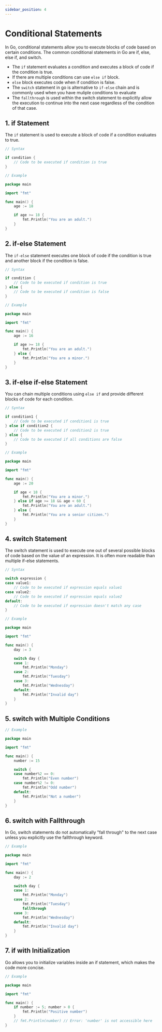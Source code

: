 ```yaml
---
sidebar_position: 4
---
```


# Conditional Statements

In Go, conditional statements allow you to execute blocks of code based on certain conditions. The common conditional statements in Go are if, else, else if, and switch.

- The `if` statement evaluates a condition and executes a block of code if the condition is true.
- If there are multiple conditions can use `else if` block.
- `else` block executes code when if condition is false.
- The `switch` statement in go is alternative to `if-else` chain and is commonly used when you have muliple conditions to evaluate
- The `fallthrough` is used within the switch statement to explicitly allow the execution to continue into the next case regardless of the condition of that case.

## 1. if Statement

The `if` statement is used to execute a block of code if a condition evaluates to true.

```go
// Syntax

if condition {
    // Code to be executed if condition is true
}
```

```go
// Example

package main

import "fmt"

func main() {
    age := 18

    if age >= 18 {
        fmt.Println("You are an adult.")
    }
}
```

## 2. if-else Statement

The `if-else` statement executes one block of code if the condition is true and another block if the condition is false.

```go
// Syntax

if condition {
    // Code to be executed if condition is true
} else {
    // Code to be executed if condition is false
}
```

```go
// Example

package main

import "fmt"

func main() {
    age := 16

    if age >= 18 {
        fmt.Println("You are an adult.")
    } else {
        fmt.Println("You are a minor.")
    }
}
```

## 3. if-else if-else Statement

You can chain multiple conditions using `else if` and provide different blocks of code for each condition.

```go
// Syntax

if condition1 {
    // Code to be executed if condition1 is true
} else if condition2 {
    // Code to be executed if condition2 is true
} else {
    // Code to be executed if all conditions are false
}
```

```go
// Example

package main

import "fmt"

func main() {
    age := 20

    if age < 18 {
        fmt.Println("You are a minor.")
    } else if age >= 18 && age < 60 {
        fmt.Println("You are an adult.")
    } else {
        fmt.Println("You are a senior citizen.")
    }
}
```

## 4. switch Statement

The switch statement is used to execute one out of several possible blocks of code based on the value of an expression. It is often more readable than multiple if-else statements.

```go
// Syntax

switch expression {
case value1:
    // Code to be executed if expression equals value1
case value2:
    // Code to be executed if expression equals value2
default:
    // Code to be executed if expression doesn't match any case
}
```

```go
// Example

package main

import "fmt"

func main() {
    day := 3

    switch day {
    case 1:
        fmt.Println("Monday")
    case 2:
        fmt.Println("Tuesday")
    case 3:
        fmt.Println("Wednesday")
    default:
        fmt.Println("Invalid day")
    }
}
```

## 5. switch with Multiple Conditions

```go
// Example

package main

import "fmt"

func main() {
    number := 15

    switch {
    case number%2 == 0:
        fmt.Println("Even number")
    case number%2 != 0:
        fmt.Println("Odd number")
    default:
        fmt.Println("Not a number")
    }
}
```

## 6. switch with Fallthrough

In Go, switch statements do not automatically "fall through" to the next case unless you explicitly use the fallthrough keyword.

```go
// Example

package main

import "fmt"

func main() {
    day := 2

    switch day {
    case 1:
        fmt.Println("Monday")
    case 2:
        fmt.Println("Tuesday")
        fallthrough
    case 3:
        fmt.Println("Wednesday")
    default:
        fmt.Println("Invalid day")
    }
}
```

## 7. if with Initialization

Go allows you to initialize variables inside an if statement, which makes the code more concise.

```go
// Example

package main

import "fmt"

func main() {
    if number := 5; number > 0 {
        fmt.Println("Positive number")
    }
    // fmt.Println(number) // Error: 'number' is not accessible here
}
```
